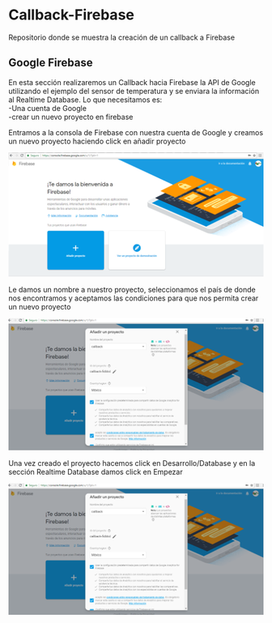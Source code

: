 # Callback-Firebase
Repositorio donde se muestra la creación de un callback a Firebase

Google Firebase
--------------
En esta sección realizaremos un Callback hacia Firebase la API de Google utilizando el ejemplo del sensor de temperatura y se enviara la información al Realtime Database. Lo que necesitamos es:
<br />-Una cuenta de Google
<br />-crear un nuevo proyecto en firebase

Entramos a la consola de Firebase con nuestra cuenta de Google y creamos un nuevo proyecto haciendo click en añadir proyecto

![firebase](https://raw.githubusercontent.com/amastache/Firebase-callback/5026dc13165e757e931f5d9798cd388e4d22279a/consol.png)

Le damos un nombre a nuestro proyecto, seleccionamos el país de donde nos encontramos y aceptamos las condiciones para que nos permita crear un nuevo proyecto

![firebase](https://raw.githubusercontent.com/NXTIoT/Callback-Firebase/master/f2.png)

Una vez creado el proyecto hacemos click en Desarrollo/Database y en la sección Realtime Database damos click en Empezar

![firebase](https://raw.githubusercontent.com/NXTIoT/Callback-Firebase/master/f2.png)



